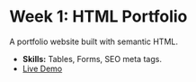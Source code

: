 # Week 1: HTML Portfolio  
A portfolio website built with semantic HTML.  
- **Skills:** Tables, Forms, SEO meta tags.  
- [Live Demo](https://fazalsphere.github.io/web-dev-learning-journey/week1-html-portfolio)  

